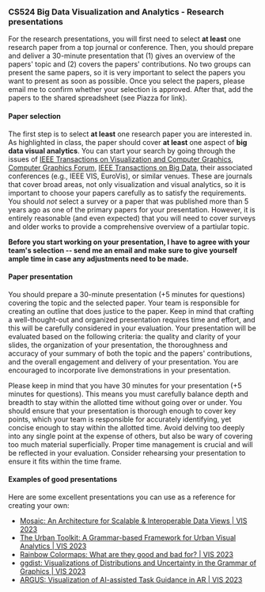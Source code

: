 ### CS524 Big Data Visualization and Analytics - Research presentations


For the research presentations, you will first need to select **at least** one research paper from a top journal or conference. Then, you should prepare and deliver a 30-minute presentation that (1) gives an overview of the papers' topic and (2) covers the papers' contributions. No two groups can present the same papers, so it is very important to select the papers you want to present as soon as possible. Once you select the papers, please email me to confirm whether your selection is approved. After that, add the papers to the shared spreadsheet (see Piazza for link).

#### Paper selection

The first step is to select **at least** one research paper you are interested in. As highlighted in class, the paper should cover **at least** one aspect of **big data visual analytics**. You can start your search by going through the issues of [IEEE Transactions on Visualization and Computer Graphics](https://ieeexplore.ieee.org/xpl/RecentIssue.jsp?punumber=2945), [Computer Graphics Forum](https://onlinelibrary.wiley.com/journal/14678659), [IEEE Transactions on Big Data](https://ieeexplore.ieee.org/xpl/RecentIssue.jsp?punumber=6687317), their associated conferences (e.g., IEEE VIS, EuroVis), or similar venues. These are journals that cover broad areas, not only visualization and visual analytics, so it is important to choose your papers carefully as to satisfy the requirements. You should *not* select a survey or a paper that was published more than 5 years ago as one of the primary papers for your presentation. However, it is entirely reasonable (and even expected) that you will need to cover surveys and older works to provide a comprehensive overview of a partiular topic.

**Before you start working on your presentation, I have to agree with your team's selection -- send me an email and make sure to give yourself ample time in case any adjustments need to be made.**

#### Paper presentation

You should prepare a 30-minute presentation (+5 minutes for questions) covering the topic and the selected paper. Your team is responsible for creating an outline that does justice to the paper. Keep in mind that crafting a well-thought-out and organized presentation requires time and effort, and this will be carefully considered in your evaluation. Your presentation will be evaluated based on the following criteria: the quality and clarity of your slides, the organization of your presentation, the thoroughness and accuracy of your summary of both the topic and the papers' contributions, and the overall engagement and delivery of your presentation. You are encouraged to incorporate live demonstrations in your presentation.

Please keep in mind that you have 30 minutes for your presentation (+5 minutes for questions). This means you must carefully balance depth and breadth to stay within the allotted time without going over or under. You should ensure that your presentation is thorough enough to cover key points, which your team is responsible for accurately identifying, yet concise enough to stay within the allotted time. Avoid delving too deeply into any single point at the expense of others, but also be wary of covering too much material superficially. Proper time management is crucial and will be reflected in your evaluation. Consider rehearsing your presentation to ensure it fits within the time frame.

#### Examples of good presentations

Here are some excellent presentations you can use as a reference for creating your own:

- [Mosaic: An Architecture for Scalable & Interoperable Data Views | VIS 2023](https://www.youtube.com/watch?v=txIvM1dA3EM)
- [The Urban Toolkit: A Grammar-based Framework for Urban Visual Analytics | VIS 2023](https://www.youtube.com/watch?v=LF27VgtUGQ4)
- [Rainbow Colormaps: What are they good and bad for? | VIS 2023](https://www.youtube.com/watch?v=uqIVnWz_eOY)
- [ggdist: Visualizations of Distributions and Uncertainty in the Grammar of Graphics | VIS 2023 ](https://www.youtube.com/watch?v=htJORACnb54)
- [ARGUS: Visualization of AI-assisted Task Guidance in AR | VIS 2023](https://www.youtube.com/watch?v=qBDonJbkDjQ)

